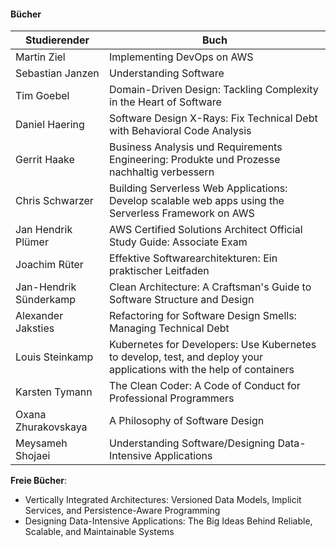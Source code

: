 #### Bücher


| Studierender                  | Buch                                                   |
|-------------------------------|--------------------------------------------------------|
|   Martin Ziel                 | Implementing DevOps on AWS |
|   Sebastian Janzen            | Understanding Software |
|   Tim Goebel                  | Domain-Driven Design: Tackling Complexity in the Heart of Software |
|   Daniel Haering              | Software Design X-Rays: Fix Technical Debt with Behavioral Code Analysis |
|   Gerrit Haake                | Business Analysis und Requirements Engineering: Produkte und Prozesse nachhaltig verbessern |
|   Chris Schwarzer             | Building Serverless Web Applications: Develop scalable web apps using the Serverless Framework on AWS |
|   Jan Hendrik Plümer          | AWS Certified Solutions Architect Official Study Guide: Associate Exam |
|   Joachim Rüter               | Effektive Softwarearchitekturen: Ein praktischer Leitfaden |
|   Jan-Hendrik Sünderkamp      | Clean Architecture: A Craftsman's Guide to Software Structure and Design |
|   Alexander Jaksties          | Refactoring for Software Design Smells: Managing Technical Debt |
|   Louis Steinkamp             | Kubernetes for Developers: Use Kubernetes to develop, test, and deploy your applications with the help of containers |
|   Karsten Tymann              | The Clean Coder: A Code of Conduct for Professional Programmers |
|   Oxana Zhurakovskaya         | A Philosophy of Software Design |
|   Meysameh Shojaei            | Understanding Software/Designing Data-Intensive Applications |

__Freie Bücher__: 
- Vertically Integrated Architectures: Versioned Data Models, Implicit Services, and Persistence-Aware Programming
- Designing Data-Intensive Applications: The Big Ideas Behind Reliable, Scalable, and Maintainable Systems
